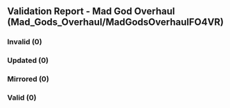 ## Validation Report - Mad God Overhaul (Mad_Gods_Overhaul/MadGodsOverhaulFO4VR)


### Invalid (0)
### Updated (0)
### Mirrored (0)
### Valid (0)

